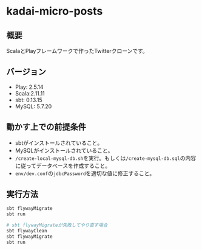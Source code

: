 # kadai-micro-posts

## 概要
ScalaとPlayフレームワークで作ったTwitterクローンです。

## バージョン
- Play: 2.5.14
- Scala:2.11.11
- sbt: 0.13.15
- MySQL: 5.7.20

## 動かす上での前提条件
- sbtがインストールされていること。
- MySQLがインストールされていること。
- `/create-local-mysql-db.sh`を実行。もしくは`/create-mysql-db.sql`の内容に従ってデータベースを作成すること。
- `env/dev.conf`の`jdbcPassword`を適切な値に修正すること。

## 実行方法
```bash
sbt flywayMigrate
sbt run
```

```bash
# sbt flywayMigrateが失敗してやり直す場合
sbt flywayClean
sbt flywayMigrate
sbt run
```


